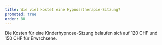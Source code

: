 ```yaml
---
title: Wie viel kostet eine Hypnosetherapie-Sitzung?
promoted: true
order: 80
---
```


Die Kosten für eine Kinderhypnose-Sitzung belaufen sich auf 120 CHF und 150 CHF für Erwachsene.
